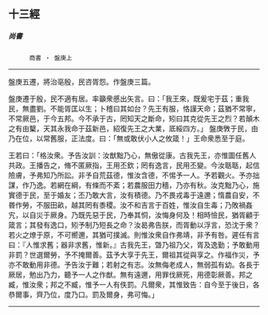 

## 十三經

##### 尚書
　　　`商書 ‧ 盤庚上`

* * *

盤庚五遷，將治亳殷，民咨胥怨。作盤庚三篇。

盤庚遷于殷，民不適有居。率籲衆慼出矢言。曰：「我王來，既爰宅于茲；重我民，無盡劉。不能胥匡以生；卜稽曰其如台？先王有服，恪謹天命；茲猶不常寧，不常厥邑，于今五邦。今不承于古，罔知天之斷命，矧曰其克從先王之烈？若顛木之有由櫱，天其永我命于茲新邑，紹復先王之大業，厎綏四方。」 盤庚斆于民，由乃在位，以常舊服，正法度。曰：「無或敢伏小人之攸箴！」王命衆悉至于庭。

王若曰：「格汝衆。予告汝訓：汝猷黜乃心，無傲從康。古我先王，亦惟圖任舊人共政。王播告之，脩不匿厥指，王用丕欽；罔有逸言，民用丕變。今汝聒聒，起信險膚，予弗知乃所訟。非予自荒茲德，惟汝含德，不惕予一人。予若觀火。予亦拙謀，作乃逸。若網在綱，有條而不紊；若農服田力穡，乃亦有秋。汝克黜乃心，施實德于民，至于婚友；丕乃敢大言，汝有積德。乃不畏戎毒于遠邇；惰農自安，不昬作勞，不服田畝，越其罔有黍稷。汝不和吉言于百姓，惟汝自生毒；乃敗禍姦宄，以自災于厥身。乃既先惡于民，乃奉其恫，汝悔身何及！相時憸民，猶胥顧于箴言；其發有逸口，矧予制乃短長之命？汝曷弗告朕，而胥動以浮言，恐沈于衆？若火之燎于原，不可嚮邇，其猶可撲滅。則惟汝衆自作弗靖，非予有咎。遲任有言曰：『人惟求舊；器非求舊，惟新。』古我先王，曁乃祖乃父，胥及逸勤；予敢動用非罰？世選爾勞，予不掩爾善。茲予大享于先王，爾祖其從與享之。作福作災，予亦不敢動用非德。予告汝于難；若射之有志。汝無侮老成人，無弱孤有幼。各長于厥居，勉出乃力，聽予一人之作猷。無有遠邇，用罪伐厥死，用德彰厥善。邦之臧，惟汝衆；邦之不臧，惟予一人有佚罰。凡爾衆，其惟致告：自今至于後日，各恭爾事，齊乃位，度乃口。罰及爾身，弗可悔。」

* * *

